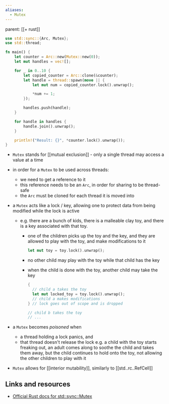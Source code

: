 ```yaml
---
aliases:
  - Mutex
---
```


parent: [[+ rust]]

```rust
use std::sync::{Arc, Mutex};
use std::thread;

fn main() {
    let counter = Arc::new(Mutex::new(0));
    let mut handles = vec![];

    for _ in 0..10 {
        let copied_counter = Arc::clone(&counter);
        let handle = thread::spawn(move || {
            let mut num = copied_counter.lock().unwrap();

            *num += 1;
        });

        handles.push(handle);
    }

    for handle in handles {
        handle.join().unwrap();
    }

    println!("Result: {}", *counter.lock().unwrap());
}
```

- `Mutex` stands for [[mutual exclusion]] - only a single thread may access a value at a time
- in order for a `Mutex` to be used across threads:
  - we need to get a reference to it
  - this reference needs to be an `Arc`, in order for sharing to be thread-safe
  - the `Arc` must be cloned for each thread it is moved into
- a `Mutex` acts like a lock / key, allowing one to protect data from being
  modified while the lock is active

  - e.g. there are a bunch of kids, there is a malleable clay toy, and there
    is a key associated with that toy.

    - one of the children picks up the toy and the key, and they are allowed
      to play with the toy, and make modifications to it
      ```rust
      let mut toy = toy.lock().unwrap();
      ```
    - no other child may play with the toy while that child has the key
    - when the child is done with the toy, another child may take the key

      ```rust
      {
        // child a takes the toy
      	let mut locked_toy = toy.lock().unwrap();
      	// child a makes modifications
      } // lock goes out of scope and is dropped

      // child b takes the toy
      // ...
      ```

- a `Mutex` becomes _poisoned_ when
  - a thread holding a lock panics, and
  - that thread doesn't release the lock
    e.g. a child with the toy starts freaking out, an adult comes along to soothe ​the child and takes them away, but the child continues to hold onto the toy, not allowing the other children to play with it
- `Mutex` allows for [[interior mutability]], similarly to [[std..rc..RefCell]]

## Links and resources

- [Official Rust docs for std::sync::Mutex](http://doc.rust-lang.org/1.72.1/std/sync/struct.Mutex.html)

